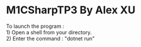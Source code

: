 # M1CSharpTP3 By Alex XU

To launch the program :  
    1) Open a shell from your directory.  
    2) Enter the command : "dotnet run"
